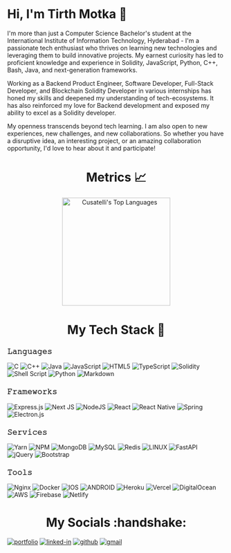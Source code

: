 # Hi, I'm Tirth Motka 👋

I'm more than just a Computer Science Bachelor's student at the International Institute of Information Technology, Hyderabad - I'm a passionate tech enthusiast who thrives on learning new technologies and leveraging them to build innovative projects. My earnest curiosity has led to proficient knowledge and experience in Solidity, JavaScript, Python, C++, Bash, Java, and next-generation frameworks.

Working as a Backend Product Engineer, Software Developer, Full-Stack Developer, and Blockchain Solidity Developer in various internships has honed my skills and deepened my understanding of tech-ecosystems. It has also reinforced my love for Backend development and exposed my ability to excel as a Solidity developer.

My openness transcends beyond tech learning. I am also open to new experiences, new challenges, and new collaborations. So whether you have a disruptive idea, an interesting project, or an amazing collaboration opportunity, I'd love to hear about it and participate!

<h1 align="center">Metrics 📈</h1>
<p href="#" align="center">
  <img align="center" alt="Cusatelli's Top Languages" src="https://github-readme-stats.vercel.app/api/top-langs/?username=SuperStar0907&langs_count=8&layout=compact&theme=react&hide_border=true&bg_color=0d1117&title_color=FFFFFF&icon_color=F8D866&hide=Jupyter%20Notebook" height="250"/>
</p>

<h1 align="center">My Tech Stack 🧰</h1>

### 𝙻𝚊𝚗𝚐𝚞𝚊𝚐𝚎𝚜
![C](https://img.shields.io/badge/c-%2300599C.svg?style=for-the-badge&logo=c&logoColor=white) ![C++](https://img.shields.io/badge/c++-%2300599C.svg?style=for-the-badge&logo=c%2B%2B&logoColor=white) ![Java](https://img.shields.io/badge/java-%23ED8B00.svg?style=for-the-badge&logo=java&logoColor=white) ![JavaScript](https://img.shields.io/badge/javascript-%23323330.svg?style=for-the-badge&logo=javascript&logoColor=%23F7DF1E) ![HTML5](https://img.shields.io/badge/html5-%23E34F26.svg?style=for-the-badge&logo=html5&logoColor=white) ![TypeScript](https://img.shields.io/badge/typescript-%23007ACC.svg?style=for-the-badge&logo=typescript&logoColor=white) ![Solidity](https://img.shields.io/badge/Solidity-%23363636.svg?style=for-the-badge&logo=solidity&logoColor=white) ![Shell Script](https://img.shields.io/badge/shell_script-%23121011.svg?style=for-the-badge&logo=gnu-bash&logoColor=white) ![Python](https://img.shields.io/badge/python-3670A0?style=for-the-badge&logo=python&logoColor=ffdd54) ![Markdown](https://img.shields.io/badge/markdown-%23000000.svg?style=for-the-badge&logo=markdown&logoColor=white)

### 𝙵𝚛𝚊𝚖𝚎𝚠𝚘𝚛𝚔𝚜
![Express.js](https://img.shields.io/badge/express.js-%23404d59.svg?style=for-the-badge&logo=express&logoColor=%2361DAFB)  ![Next JS](https://img.shields.io/badge/Next-black?style=for-the-badge&logo=next.js&logoColor=white) ![NodeJS](https://img.shields.io/badge/node.js-6DA55F?style=for-the-badge&logo=node.js&logoColor=white) ![React](https://img.shields.io/badge/react-%2320232a.svg?style=for-the-badge&logo=react&logoColor=%2361DAFB) ![React Native](https://img.shields.io/badge/react_native-%2320232a.svg?style=for-the-badge&logo=react&logoColor=%2361DAFB) ![Spring](https://img.shields.io/badge/spring-%236DB33F.svg?style=for-the-badge&logo=spring&logoColor=white) ![Electron.js](https://img.shields.io/badge/Electron-191970?style=for-the-badge&logo=Electron&logoColor=white)

### 𝚂𝚎𝚛𝚟𝚒𝚌𝚎𝚜
![Yarn](https://img.shields.io/badge/yarn-%232C8EBB.svg?style=for-the-badge&logo=yarn&logoColor=white) ![NPM](https://img.shields.io/badge/NPM-%23000000.svg?style=for-the-badge&logo=npm&logoColor=white) ![MongoDB](https://img.shields.io/badge/MongoDB-%234ea94b.svg?style=for-the-badge&logo=mongodb&logoColor=white) ![MySQL](https://img.shields.io/badge/mysql-%2300f.svg?style=for-the-badge&logo=mysql&logoColor=white) ![Redis](https://img.shields.io/badge/redis-%23DD0031.svg?style=for-the-badge&logo=redis&logoColor=white) ![LINUX](https://img.shields.io/badge/Linux-FCC624?style=for-the-badge&logo=linux&logoColor=black)  ![FastAPI](https://img.shields.io/badge/FastAPI-005571?style=for-the-badge&logo=fastapi) ![jQuery](https://img.shields.io/badge/jquery-%230769AD.svg?style=for-the-badge&logo=jquery&logoColor=white) ![Bootstrap](https://img.shields.io/badge/bootstrap-%23563D7C.svg?style=for-the-badge&logo=bootstrap&logoColor=white) 

### 𝚃𝚘𝚘𝚕𝚜
![Nginx](https://img.shields.io/badge/nginx-%23009639.svg?style=for-the-badge&logo=nginx&logoColor=white) ![Docker](https://img.shields.io/badge/docker-%230db7ed.svg?style=for-the-badge&logo=docker&logoColor=white) ![IOS](https://img.shields.io/badge/IOS-%2320232a.svg?style=for-the-badge&logo=apple&logoColor=white) ![ANDROID](https://img.shields.io/badge/android-%2320232a.svg?style=for-the-badge&logo=android&logoColor=%a4c639)   ![Heroku](https://img.shields.io/badge/heroku-%23430098.svg?style=for-the-badge&logo=heroku&logoColor=white) ![Vercel](https://img.shields.io/badge/vercel-%23000000.svg?style=for-the-badge&logo=vercel&logoColor=white) ![DigitalOcean](https://img.shields.io/badge/DigitalOcean-%230167ff.svg?style=for-the-badge&logo=digitalOcean&logoColor=white)  ![AWS](https://img.shields.io/badge/AWS-%23FF9900.svg?style=for-the-badge&logo=amazon-aws&logoColor=white) ![Firebase](https://img.shields.io/badge/firebase-%23039BE5.svg?style=for-the-badge&logo=firebase) ![Netlify](https://img.shields.io/badge/netlify-%23000000.svg?style=for-the-badge&logo=netlify&logoColor=#00C7B7)      


<h1 align="center">My Socials :handshake: </h1>

  
[![portfolio](https://img.shields.io/badge/Portfolio-5340ff?style=for-the-badge&logo=Google-chrome&logoColor=white)](https://portfolio-tirth.vercel.app/)
[![linked-in](https://img.shields.io/badge/Linked_In-0077B5?style=for-the-badge&logo=LinkedIn&logoColor=white)](https://www.linkedin.com/in/tirth-motka-4ba8b4205/)
[![github](https://img.shields.io/badge/GitHub-000000?style=for-the-badge&logo=GitHub&logoColor=white)](https://github.com/SuperStar0907)
[![gmail](https://img.shields.io/badge/Gmail-D14836?style=for-the-badge&logo=Gmail&logoColor=white)](mailto:tirth.motka09@gmail.com)

